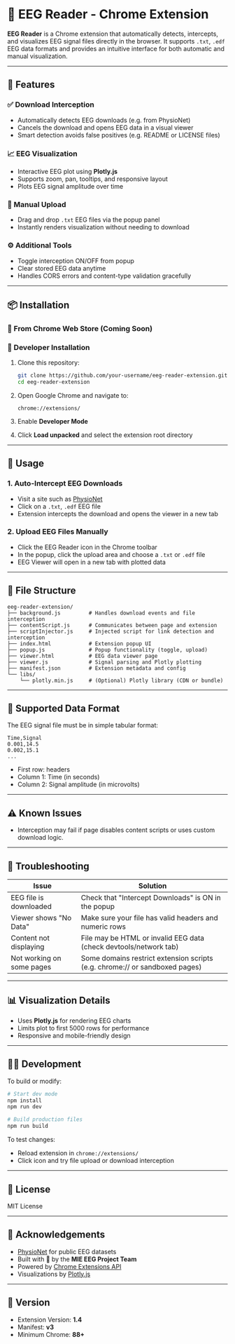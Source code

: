 # 🧠 EEG Reader - Chrome Extension

**EEG Reader** is a Chrome extension that automatically detects, intercepts, and visualizes EEG signal files directly in the browser. It supports `.txt`, `.edf` EEG data formats and provides an intuitive interface for both automatic and manual visualization.

---

## 🚀 Features

### ✅ Download Interception
- Automatically detects EEG downloads (e.g. from PhysioNet)
- Cancels the download and opens EEG data in a visual viewer
- Smart detection avoids false positives (e.g. README or LICENSE files)

### 📈 EEG Visualization
- Interactive EEG plot using **Plotly.js**
- Supports zoom, pan, tooltips, and responsive layout
- Plots EEG signal amplitude over time

### 🧪 Manual Upload
- Drag and drop `.txt` EEG files via the popup panel
- Instantly renders visualization without needing to download

### ⚙️ Additional Tools
- Toggle interception ON/OFF from popup
- Clear stored EEG data anytime
- Handles CORS errors and content-type validation gracefully

---

## 📦 Installation

### 🔗 From Chrome Web Store (Coming Soon)

### 🧪 Developer Installation

1. Clone this repository:
   ```bash
   git clone https://github.com/your-username/eeg-reader-extension.git
   cd eeg-reader-extension
   ```

2. Open Google Chrome and navigate to:
   ```
   chrome://extensions/
   ```

3. Enable **Developer Mode**

4. Click **Load unpacked** and select the extension root directory

---

## 🧠 Usage

### 1. Auto-Intercept EEG Downloads
- Visit a site such as [PhysioNet](https://physionet.org/)
- Click on a `.txt`, `.edf` EEG file
- Extension intercepts the download and opens the viewer in a new tab

### 2. Upload EEG Files Manually
- Click the EEG Reader icon in the Chrome toolbar
- In the popup, click the upload area and choose a `.txt` or `.edf` file
- EEG Viewer will open in a new tab with plotted data

---

## 📁 File Structure

```
eeg-reader-extension/
├── background.js         # Handles download events and file interception
├── contentScript.js      # Communicates between page and extension
├── scriptInjector.js     # Injected script for link detection and interception
├── index.html            # Extension popup UI
├── popup.js              # Popup functionality (toggle, upload)
├── viewer.html           # EEG data viewer page
├── viewer.js             # Signal parsing and Plotly plotting
├── manifest.json         # Extension metadata and config
└── libs/
    └── plotly.min.js     # (Optional) Plotly library (CDN or bundle)
```

---

## 🔢 Supported Data Format

The EEG signal file must be in simple tabular format:

```
Time,Signal
0.001,14.5
0.002,15.1
...
```

- First row: headers
- Column 1: Time (in seconds)
- Column 2: Signal amplitude (in microvolts)

---

## ⚠️ Known Issues

- Interception may fail if page disables content scripts or uses custom download logic.

---

## 🧰 Troubleshooting

| Issue                        | Solution                                                             |
|-----------------------------|----------------------------------------------------------------------|
| EEG file is downloaded      | Check that "Intercept Downloads" is ON in the popup                 |
| Viewer shows "No Data"      | Make sure your file has valid headers and numeric rows              |
| Content not displaying      | File may be HTML or invalid EEG data (check devtools/network tab)   |
| Not working on some pages   | Some domains restrict extension scripts (e.g. chrome:// or sandboxed pages) |

---

## 📊 Visualization Details

- Uses **Plotly.js** for rendering EEG charts
- Limits plot to first 5000 rows for performance
- Responsive and mobile-friendly design

---

## 🧑‍💻 Development

To build or modify:

```bash
# Start dev mode
npm install
npm run dev

# Build production files
npm run build
```

To test changes:

- Reload extension in `chrome://extensions/`
- Click icon and try file upload or download interception

---

## 📜 License

MIT License

---

## 🙌 Acknowledgements

- [PhysioNet](https://physionet.org/) for public EEG datasets
- Built with 🧠 by the **MIE EEG Project Team**
- Powered by [Chrome Extensions API](https://developer.chrome.com/docs/extensions/)
- Visualizations by [Plotly.js](https://plotly.com/javascript/)

---

## 📌 Version

- Extension Version: **1.4**
- Manifest: **v3**
- Minimum Chrome: **88+**
